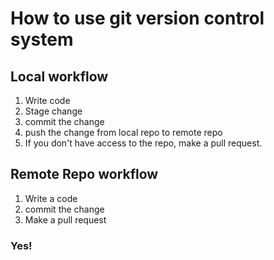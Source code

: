 # How to use git version control system

## Local workflow
1. Write code
2. Stage change
3. commit the change
4. push the change from local repo to remote repo
5. If you don't have access to the repo, make a pull request.

## Remote Repo workflow
1. Write a code
2. commit the change
3. Make a pull request

### Yes!